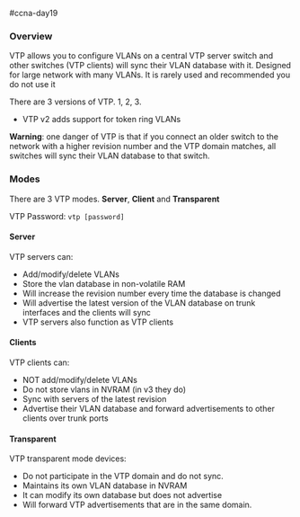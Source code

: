 #ccna-day19 

### Overview
VTP allows you to configure VLANs on a central VTP server switch and other switches (VTP clients) will sync their VLAN database with it.
Designed for large network with many VLANs.
It is rarely used and recommended you do not use it

There are 3 versions of VTP. 1, 2, 3.
- VTP v2 adds support for token ring VLANs

**Warning**: one danger of VTP is that if you connect an older switch to the network with a higher revision number and the VTP domain matches, all switches will sync their VLAN database to that switch.
### Modes
There are 3 VTP modes. **Server**, **Client** and **Transparent**

VTP Password: `vtp [password]`
#### Server
VTP servers can:
- Add/modify/delete VLANs
- Store the vlan database in non-volatile RAM
- Will increase the revision number every time the database is changed
- Will advertise the latest version of the VLAN database on trunk interfaces and the clients will sync
- VTP servers also function as VTP clients

#### Clients
VTP clients can:
- NOT add/modify/delete VLANs
- Do not store vlans in NVRAM (in v3 they do)
- Sync with servers of the latest revision
- Advertise their VLAN database and forward advertisements to other clients over trunk ports

#### Transparent
VTP transparent mode devices:
- Do not participate in the VTP domain and do not sync.
- Maintains its own VLAN database in NVRAM
- It can modify its own database but does not advertise
- Will forward VTP advertisements that are in the same domain.



